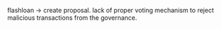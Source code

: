 flashloan -> create proposal. lack of proper voting mechanism to reject malicious transactions from the governance.
